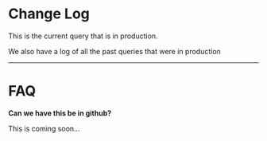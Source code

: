 # Change Log

This is the current query that is in production.

We also have a log of all the past queries that were in production



-----

# FAQ

**Can we have this be in github?**

This is coming soon...
